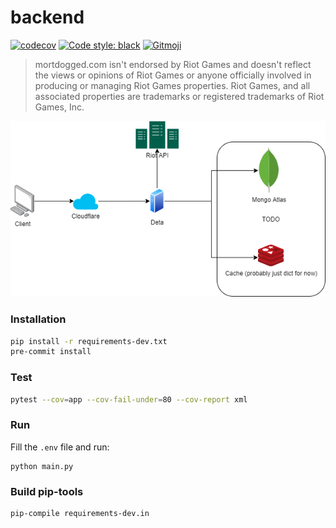 # backend
[![codecov](https://codecov.io/gh/mortdogged/backend/branch/main/graph/badge.svg?token=NYKUYQR8ZG)](https://codecov.io/gh/mortdogged/backend)
[![Code style: black](https://img.shields.io/badge/code%20style-black-000000.svg)](https://github.com/psf/black)
<a href="https://gitmoji.dev">
  <img src="https://img.shields.io/badge/gitmoji-%20😜%20😍-FFDD67.svg" alt="Gitmoji">
</a>

> mortdogged.com isn't endorsed by Riot Games and doesn't reflect the views or opinions of Riot Games or anyone officially involved in producing or managing Riot Games properties. Riot Games, and all associated properties are trademarks or registered trademarks of Riot Games, Inc.

![architecture](./docs/architecture.png)

### Installation
```bash
pip install -r requirements-dev.txt
pre-commit install
```

### Test
```bash
pytest --cov=app --cov-fail-under=80 --cov-report xml
```

### Run
Fill the `.env` file and run:
```
python main.py
```

### Build pip-tools
```
pip-compile requirements-dev.in
```
